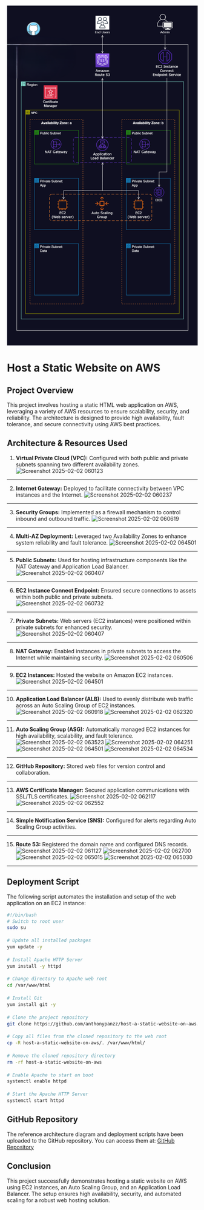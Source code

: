 ![Alt text](/Host_a_Static_Website_on_AWS.png)

# Host a Static Website on AWS

## Project Overview
This project involves hosting a static HTML web application on AWS, leveraging a variety of AWS resources to ensure scalability, security, and reliability. The architecture is designed to provide high availability, fault tolerance, and secure connectivity using AWS best practices.

## Architecture & Resources Used
1. **Virtual Private Cloud (VPC):** Configured with both public and private subnets spanning two different availability zones.
![Screenshot 2025-02-02 060123](https://github.com/user-attachments/assets/c12ba916-b0b0-4945-8cbc-d3c54a3a8013)
---
2. **Internet Gateway:** Deployed to facilitate connectivity between VPC instances and the Internet.
![Screenshot 2025-02-02 060237](https://github.com/user-attachments/assets/bce9f1e8-df53-4904-93f0-66e3baccc5df)
---
3. **Security Groups:** Implemented as a firewall mechanism to control inbound and outbound traffic.
![Screenshot 2025-02-02 060619](https://github.com/user-attachments/assets/303bf695-4b4e-4098-a85d-b45cc25bcd91)
---
4. **Multi-AZ Deployment:** Leveraged two Availability Zones to enhance system reliability and fault tolerance.
![Screenshot 2025-02-02 064501](https://github.com/user-attachments/assets/c6959cc9-f29e-41d4-b0a7-513866998bca)
---
5. **Public Subnets:** Used for hosting infrastructure components like the NAT Gateway and Application Load Balancer.
![Screenshot 2025-02-02 060407](https://github.com/user-attachments/assets/c15e6ed7-0944-4ded-bfdb-e40030fea872)
---
6. **EC2 Instance Connect Endpoint:** Ensured secure connections to assets within both public and private subnets.
![Screenshot 2025-02-02 060732](https://github.com/user-attachments/assets/45e27b14-4e10-4c32-a3d4-f2bd0dcae744)
---
7. **Private Subnets:** Web servers (EC2 instances) were positioned within private subnets for enhanced security.
![Screenshot 2025-02-02 060407](https://github.com/user-attachments/assets/e269bd1e-9a63-4441-bf1c-b7cd152f3b95)
---
8. **NAT Gateway:** Enabled instances in private subnets to access the Internet while maintaining security.
![Screenshot 2025-02-02 060506](https://github.com/user-attachments/assets/4aa1fa9b-1612-4404-8b61-bdfbca727cc4)
---
9. **EC2 Instances:** Hosted the website on Amazon EC2 instances.
![Screenshot 2025-02-02 064501](https://github.com/user-attachments/assets/bef0c224-6ee2-49ec-bb42-350d8519c5dd)
---
10. **Application Load Balancer (ALB):** Used to evenly distribute web traffic across an Auto Scaling Group of EC2 instances.
![Screenshot 2025-02-02 060918](https://github.com/user-attachments/assets/4916ab6e-eaa1-4505-8e80-5a09ed8637b3)
![Screenshot 2025-02-02 062320](https://github.com/user-attachments/assets/80abd148-fb42-4c5c-a734-6a87c5cbc18a)
---
11. **Auto Scaling Group (ASG):** Automatically managed EC2 instances for high availability, scalability, and fault tolerance.
![Screenshot 2025-02-02 063523](https://github.com/user-attachments/assets/d167122a-6ade-4952-8a1b-ada5552cf477)
![Screenshot 2025-02-02 064251](https://github.com/user-attachments/assets/8a1e9821-fc14-4b6e-8f1f-4e7917d71ca4)
![Screenshot 2025-02-02 064501](https://github.com/user-attachments/assets/5609c4eb-0bf5-4310-85da-46a6717e9064)
![Screenshot 2025-02-02 064534](https://github.com/user-attachments/assets/9c4a881d-1782-4461-b7b3-94d65e204d24)
---
12. **GitHub Repository:** Stored web files for version control and collaboration.
---
13. **AWS Certificate Manager:** Secured application communications with SSL/TLS certificates.
![Screenshot 2025-02-02 062117](https://github.com/user-attachments/assets/e01a3d1d-eab9-4aa1-afda-6656cd396d98)
![Screenshot 2025-02-02 062552](https://github.com/user-attachments/assets/9f5ff19c-dd3e-42d2-a287-e65c0654feb8)
---
14. **Simple Notification Service (SNS):** Configured for alerts regarding Auto Scaling Group activities.
---
15. **Route 53:** Registered the domain name and configured DNS records.
![Screenshot 2025-02-02 061127](https://github.com/user-attachments/assets/b9dc7851-96fa-4406-a6bf-b7710105e44f)
![Screenshot 2025-02-02 062700](https://github.com/user-attachments/assets/6af06082-5e01-4850-ab50-48545679a6f7)
![Screenshot 2025-02-02 065015](https://github.com/user-attachments/assets/3d051b7c-f671-49de-b381-e7799ce7dd40)
![Screenshot 2025-02-02 065030](https://github.com/user-attachments/assets/70e67eb7-3379-4d23-827d-caadca21cb2b)
---
## Deployment Script
The following script automates the installation and setup of the web application on an EC2 instance:

```bash
#!/bin/bash
# Switch to root user
sudo su

# Update all installed packages
yum update -y

# Install Apache HTTP Server
yum install -y httpd

# Change directory to Apache web root
cd /var/www/html

# Install Git
yum install git -y

# Clone the project repository
git clone https://github.com/anthonypanzz/host-a-static-website-on-aws.git

# Copy all files from the cloned repository to the web root
cp -R host-a-static-website-on-aws/. /var/www/html/

# Remove the cloned repository directory
rm -rf host-a-static-website-on-aws

# Enable Apache to start on boot
systemctl enable httpd

# Start the Apache HTTP Server
systemctl start httpd
```

## GitHub Repository
The reference architecture diagram and deployment scripts have been uploaded to the GitHub repository. You can access them at:
[GitHub Repository](https://github.com/anthonypanzz/host-a-static-website-on-aws)

## Conclusion
This project successfully demonstrates hosting a static website on AWS using EC2 instances, an Auto Scaling Group, and an Application Load Balancer. The setup ensures high availability, security, and automated scaling for a robust web hosting solution.


